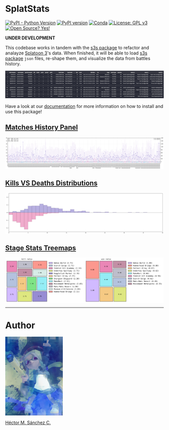 # SplatStats

[![PyPI - Python Version](https://img.shields.io/pypi/pyversions/SplatStats)](https://pypi.org/project/SplatStats)
[![PyPI version](https://badge.fury.io/py/SplatStats.svg)](https://badge.fury.io/py/SplatStats)
[![Conda](https://github.com/chipdelmal/MGSurvE/actions/workflows/Anaconda.yml/badge.svg)](https://github.com/Chipdelmal/MGSurvE/blob/main/.github/workflows/Anaconda.yml)
[![License: GPL v3](https://img.shields.io/badge/License-GPLv3-blue.svg)](https://www.gnu.org/licenses/gpl-3.0)
[![Open Source? Yes!](https://badgen.net/badge/Open%20Source%20%3F/Yes%21/blue?icon=github)](https://github.com/Chipdelmal/MGSurvE)

**UNDER DEVELOPMENT** 

This codebase works in tandem with the [s3s package](https://github.com/frozenpandaman/s3s) to refactor and analayze [Splatoon 3](https://en.wikipedia.org/wiki/Splatoon_3)'s data. When finished, it will be able to load [s3s package](https://github.com/frozenpandaman/s3s) `json` files, re-shape them, and visualize the data from battles history.


![](./docs/img/playerDF.png)

Have a look at our [documentation](https://chipdelmal.github.io/SplatStats/) for more information on how to install and use this package!

## [Matches History Panel](https://chipdelmal.github.io/SplatStats/build/html/plots.html#matches-history-panel)

![](./docs/img/bHistory.png)

## [Kills VS Deaths Distributions](https://chipdelmal.github.io/SplatStats/build/html/plots.html#matches-history-panel)

![](./docs/img/kdHistogram.png)

## [Stage Stats Treemaps](https://chipdelmal.github.io/SplatStats/build/html/plots.html#stats-treemaps)

<img src="./docs/img/treemapA.png" width="50%" align="middle"><img src="./docs/img/treemapB.png" width="50%" align="middle">

<hr>

# Author

<img src="./docs/img/chip.jpg" height="250px" align="middle">

[Héctor M. Sánchez C.](chipdelmal.github.io)